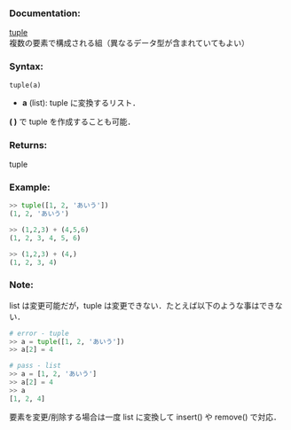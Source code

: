 ### Documentation:

[tuple](https://docs.python.org/ja/3/library/functions.html#func-tuple)  
複数の要素で構成される組（異なるデータ型が含まれていてもよい）

### Syntax:

```tuple(a)```

- **a** (list): tuple に変換するリスト．  

**( )** で tuple を作成することも可能．

### Returns:

tuple

### Example: 

```python
>> tuple([1, 2, 'あいう'])
(1, 2, 'あいう')

>> (1,2,3) + (4,5,6)
(1, 2, 3, 4, 5, 6)

>> (1,2,3) + (4,)
(1, 2, 3, 4)

```

### Note:
list は変更可能だが，tuple は変更できない．たとえば以下のような事はできない．

```python
# error - tuple
>> a = tuple([1, 2, 'あいう'])
>> a[2] = 4

# pass - list
>> a = [1, 2, 'あいう']
>> a[2] = 4
>> a
[1, 2, 4]
```

要素を変更/削除する場合は一度 list に変換して insert() や remove() で対応．
